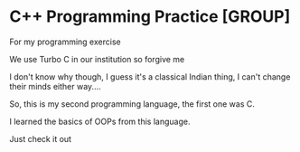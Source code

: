 # C++ Programming Practice [GROUP]
For my programming exercise

We use Turbo C in our institution so forgive me 

I don't know why though, I guess it's a classical Indian thing, I can't change their minds either way....

So, this is my second programming language, the first one was C.

I learned the basics of OOPs from this language. 

Just check it out



